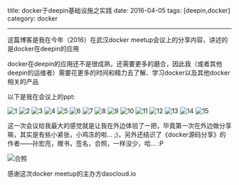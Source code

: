 title: docker于deepin基础设施之实践
date: 2016-04-05
tags: [deepin,docker]
category: docker

---

这篇博客是我在今年（2016）在武汉docker meetup会议上的分享内容，讲述的是docker在deepin的应用

docker在deepin的应用还不是很成熟，还需要更多的磨合，因此我（或者其他deepin的运维者）需要花更多的时间和精力去了解、学习docker以及其他docker相关的产品

以下是我在会议上的ppt:

![1](http://7xrkyd.com1.z0.glb.clouddn.com/docker-on-deepin-infrastructure/%E5%B9%BB%E7%81%AF%E7%89%871.png)
![2](http://7xrkyd.com1.z0.glb.clouddn.com/docker-on-deepin-infrastructure/%E5%B9%BB%E7%81%AF%E7%89%872.png)
![3](http://7xrkyd.com1.z0.glb.clouddn.com/docker-on-deepin-infrastructure/%E5%B9%BB%E7%81%AF%E7%89%873.png)
![4](http://7xrkyd.com1.z0.glb.clouddn.com/docker-on-deepin-infrastructure/%E5%B9%BB%E7%81%AF%E7%89%874.png)
![5](http://7xrkyd.com1.z0.glb.clouddn.com/docker-on-deepin-infrastructure/%E5%B9%BB%E7%81%AF%E7%89%875.png)
![6](http://7xrkyd.com1.z0.glb.clouddn.com/docker-on-deepin-infrastructure/%E5%B9%BB%E7%81%AF%E7%89%876.png)
![7](http://7xrkyd.com1.z0.glb.clouddn.com/docker-on-deepin-infrastructure/%E5%B9%BB%E7%81%AF%E7%89%877.png)
![8](http://7xrkyd.com1.z0.glb.clouddn.com/docker-on-deepin-infrastructure/%E5%B9%BB%E7%81%AF%E7%89%878.png)
![9](http://7xrkyd.com1.z0.glb.clouddn.com/docker-on-deepin-infrastructure/%E5%B9%BB%E7%81%AF%E7%89%879.png)
![10](http://7xrkyd.com1.z0.glb.clouddn.com/docker-on-deepin-infrastructure/%E5%B9%BB%E7%81%AF%E7%89%8710.png)
![11](http://7xrkyd.com1.z0.glb.clouddn.com/docker-on-deepin-infrastructure/%E5%B9%BB%E7%81%AF%E7%89%8711.png)
![12](http://7xrkyd.com1.z0.glb.clouddn.com/docker-on-deepin-infrastructure/%E5%B9%BB%E7%81%AF%E7%89%8712.png)
![13](http://7xrkyd.com1.z0.glb.clouddn.com/docker-on-deepin-infrastructure/%E5%B9%BB%E7%81%AF%E7%89%8713.png)
![14](http://7xrkyd.com1.z0.glb.clouddn.com/docker-on-deepin-infrastructure/%E5%B9%BB%E7%81%AF%E7%89%8714.png)
![15](http://7xrkyd.com1.z0.glb.clouddn.com/docker-on-deepin-infrastructure/%E5%B9%BB%E7%81%AF%E7%89%8715.png)

这一次会议给我最大的感觉就是让我在外边体验了一把，毕竟第一次在外边做分享嘛，其实是有些小紧张，小鸡冻的啦... ;)，另外还结识了《docker源码分享》的作者——孙宏亮，赠书，签名，合照，一样没少，哈... :P

![合照](http://7xrkyd.com1.z0.glb.clouddn.com/docker-on-deepin-infrastructure/%E5%90%88%E7%85%A7.jpg)

感谢这次docker meetup的主办方daocloud.io

